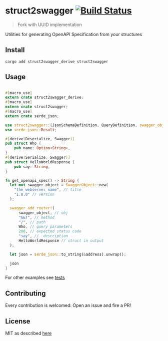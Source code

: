 # struct2swagger [![Build Status](https://travis-ci.org/allevo/struct2swagger.svg?branch=master)](https://travis-ci.org/allevo/struct2swagger)

> Fork with UUID implementation

Utilities for generating OpenAPI Specification from your structures

## Install
```
cargo add struct2swagger_derive struct2swagger
```

## Usage

```rust

#[macro_use]
extern crate struct2swagger_derive;
#[macro_use]
extern crate struct2swagger;
#[macro_use]
extern crate serde_json;

use struct2swagger::{JsonSchemaDefinition, QueryDefinition, swagger_object::SwaggerObject};
use serde_json::Result;

#[derive(Deserialize, Swagger)]
pub struct Who {
    pub name: Option<String>,
}
#[derive(Serialize, Swagger)]
pub struct HelloWorldResponse {
    pub say: String,
}

fn get_openapi_spec() -> String {
  let mut swagger_object = SwaggerObject::new(
    "the webserver name", // title
    "1.0.0" // version
  );

  swagger_add_router!(
      swagger_object, // obj
      "GET", // method
      "/", // path
      Who, // query parameters
      200, // expected status code
      "say", //  description
      HelloWorldResponse // struct in output
  );

  let json = serde_json::to_string(&address).unwrap();

  json
}
```

For other examples see [tests](./struct2swagger_derive/tests/swagger.rs)

## Contributing

Every contribution is welcomed: Open an issue and fire a PR!

## License

MIT as described [here](./LICENSE)

